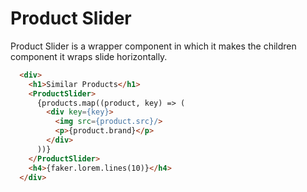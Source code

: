 # Product Slider

Product Slider is a wrapper component in which it makes the children
component it wraps slide horizontally.

```html
  <div>
    <h1>Similar Products</h1>
    <ProductSlider>
      {products.map((product, key) => (
        <div key={key}>
          <img src={product.src}/>
          <p>{product.brand}</p>
        </div>
      ))}
    </ProductSlider>
    <h4>{faker.lorem.lines(10)}</h4>
  </div>
```
